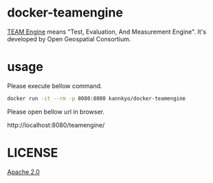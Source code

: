 # docker-teamengine

[TEAM Engine](https://github.com/opengeospatial/teamengine) means "Test, Evaluation, And Measurement Engine".
It's developed by Open Geospatial Consortium.

# usage

Please execute bellow command.

```bash
docker run -it --rm -p 8080:8080 kannkyo/docker-teamengine
```

Please open bellow url in browser.

http://localhost:8080/teamengine/

# LICENSE

[Apache 2.0](LICENSE)
